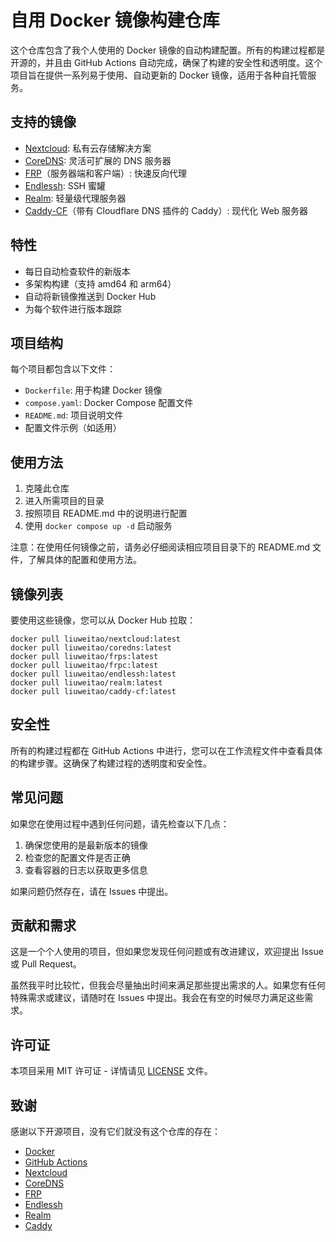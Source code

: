 # 自用 Docker 镜像构建仓库

这个仓库包含了我个人使用的 Docker 镜像的自动构建配置。所有的构建过程都是开源的，并且由 GitHub Actions 自动完成，确保了构建的安全性和透明度。这个项目旨在提供一系列易于使用、自动更新的 Docker 镜像，适用于各种自托管服务。

## 支持的镜像

- [Nextcloud](./nextcloud): 私有云存储解决方案
- [CoreDNS](./coredns): 灵活可扩展的 DNS 服务器
- [FRP](./frp)（服务器端和客户端）: 快速反向代理
- [Endlessh](./endlessh): SSH 蜜罐
- [Realm](./realm): 轻量级代理服务器
- [Caddy-CF](./caddy-cf)（带有 Cloudflare DNS 插件的 Caddy）: 现代化 Web 服务器

## 特性

- 每日自动检查软件的新版本
- 多架构构建（支持 amd64 和 arm64）
- 自动将新镜像推送到 Docker Hub
- 为每个软件进行版本跟踪

## 项目结构

每个项目都包含以下文件：
- `Dockerfile`: 用于构建 Docker 镜像
- `compose.yaml`: Docker Compose 配置文件
- `README.md`: 项目说明文件
- 配置文件示例（如适用）

## 使用方法

1. 克隆此仓库
2. 进入所需项目的目录
3. 按照项目 README.md 中的说明进行配置
4. 使用 `docker compose up -d` 启动服务

注意：在使用任何镜像之前，请务必仔细阅读相应项目目录下的 README.md 文件，了解具体的配置和使用方法。

## 镜像列表

要使用这些镜像，您可以从 Docker Hub 拉取：

```
docker pull liuweitao/nextcloud:latest
docker pull liuweitao/coredns:latest
docker pull liuweitao/frps:latest
docker pull liuweitao/frpc:latest
docker pull liuweitao/endlessh:latest
docker pull liuweitao/realm:latest
docker pull liuweitao/caddy-cf:latest
```

## 安全性

所有的构建过程都在 GitHub Actions 中进行，您可以在工作流程文件中查看具体的构建步骤。这确保了构建过程的透明度和安全性。

## 常见问题

如果您在使用过程中遇到任何问题，请先检查以下几点：

1. 确保您使用的是最新版本的镜像
2. 检查您的配置文件是否正确
3. 查看容器的日志以获取更多信息

如果问题仍然存在，请在 Issues 中提出。

## 贡献和需求

这是一个个人使用的项目，但如果您发现任何问题或有改进建议，欢迎提出 Issue 或 Pull Request。

虽然我平时比较忙，但我会尽量抽出时间来满足那些提出需求的人。如果您有任何特殊需求或建议，请随时在 Issues 中提出。我会在有空的时候尽力满足这些需求。

## 许可证

本项目采用 MIT 许可证 - 详情请见 [LICENSE](LICENSE) 文件。

## 致谢

感谢以下开源项目，没有它们就没有这个仓库的存在：

- [Docker](https://www.docker.com/)
- [GitHub Actions](https://github.com/features/actions)
- [Nextcloud](https://nextcloud.com/)
- [CoreDNS](https://coredns.io/)
- [FRP](https://github.com/fatedier/frp)
- [Endlessh](https://github.com/skeeto/endlessh)
- [Realm](https://github.com/zhboner/realm)
- [Caddy](https://caddyserver.com/)
